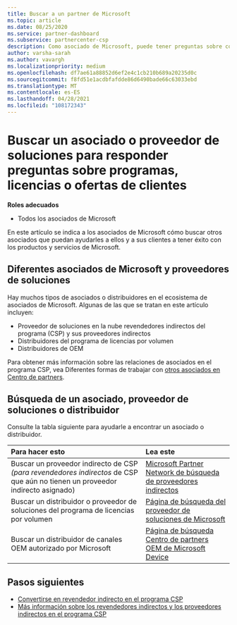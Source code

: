 ```yaml
---
title: Buscar a un partner de Microsoft
ms.topic: article
ms.date: 08/25/2020
ms.service: partner-dashboard
ms.subservice: partnercenter-csp
description: Como asociado de Microsoft, puede tener preguntas sobre cómo ayudar a sus clientes o programas específicos. Busque otros asociados que puedan ayudarle.
author: varsha-sarah
ms.author: vavargh
ms.localizationpriority: medium
ms.openlocfilehash: df7ae61a88852d6ef2e4c1cb210b689a20235d0c
ms.sourcegitcommit: f8fd51e1acdbfafdde86d6490bade66c63033ebd
ms.translationtype: MT
ms.contentlocale: es-ES
ms.lasthandoff: 04/28/2021
ms.locfileid: "108172343"
---
```

# <a name="find-a-partner-or-solution-provider-to-answer-questions-about-programs-licensing-or-customer-deals"></a>Buscar un asociado o proveedor de soluciones para responder preguntas sobre programas, licencias o ofertas de clientes 

**Roles adecuados**

- Todos los asociados de Microsoft

En este artículo se indica a los asociados de Microsoft cómo buscar otros asociados que puedan ayudarles a ellos y a sus clientes a tener éxito con los productos y servicios de Microsoft.

## <a name="different-microsoft-partners-and-solution-providers"></a>Diferentes asociados de Microsoft y proveedores de soluciones

Hay muchos tipos de asociados o distribuidores en el ecosistema de asociados de Microsoft. Algunas de las que se tratan en este artículo incluyen:

- Proveedor de soluciones en la nube revendedores indirectos del programa (CSP) y sus proveedores indirectos
- Distribuidores del programa de licencias por volumen
- Distribuidores de OEM

Para obtener más información sobre las relaciones de asociados en el programa CSP, vea Diferentes formas de trabajar con [otros asociados en Centro de partners](work-with-other-partners.md).

## <a name="find-a-partner-solution-provider-or-distributor"></a>Búsqueda de un asociado, proveedor de soluciones o distribuidor

Consulte la tabla siguiente para ayudarle a encontrar un asociado o distribuidor.

|Para hacer esto  | Lea este  |
|:------------------|:--------------- |
|Buscar un proveedor indirecto de CSP *(para revendedores indirectos* de CSP que aún no tienen un proveedor indirecto asignado) | [Microsoft Partner Network de búsqueda de proveedores indirectos](https://partner.microsoft.com/membership/cloud-solution-provider/find-a-provider)  |
|Buscar un distribuidor o proveedor de soluciones del programa de licencias por volumen  | [Página de búsqueda del proveedor de soluciones de Microsoft](https://www.microsoft.com/solution-providers/home)  |
|Buscar un distribuidor de canales OEM autorizado por Microsoft  | [Página de búsqueda Centro de partners OEM de Microsoft Device](https://devicepartner.microsoft.com/connect/distributor)  |

## <a name="next-steps"></a>Pasos siguientes

- [Convertirse en revendedor indirecto en el programa CSP](https://partner.microsoft.com/licensing)
- [Más información sobre los revendedores indirectos y los proveedores indirectos en el programa CSP](work-with-other-partners.md)